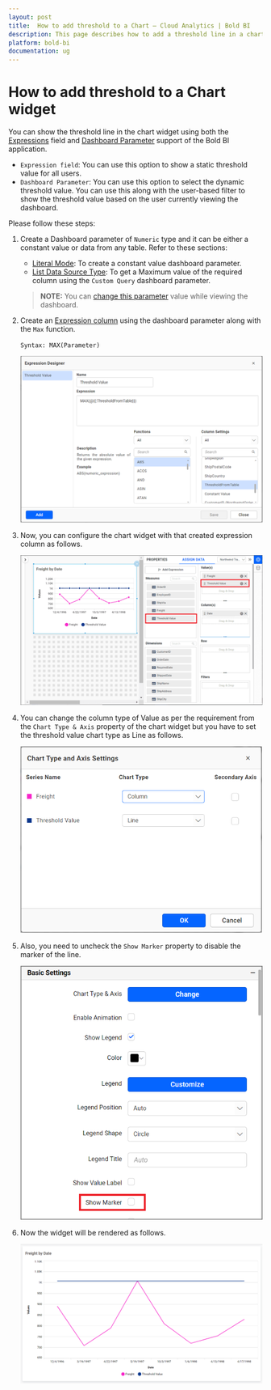 ```yaml
---
layout: post
title:  How to add threshold to a Chart – Cloud Analytics | Bold BI
description: This page describes how to add a threshold line in a chart visualization for cloud dashboards to showcase when data satisfies a specific condition.
platform: bold-bi
documentation: ug
---
```


# How to add threshold to a Chart widget 

You can show the threshold line in the chart widget using both the [Expressions](https://help.boldbi.com/cloud-bi/working-with-data-source/transforming-data/configuring-expression-columns/) field and [Dashboard Parameter](https://help.boldbi.com/cloud-bi/working-with-data-source/configuring-dashboard-parameters/) support of the Bold BI application. 

* `Expression field`: You can use this option to show a static threshold value for all users.
* `Dashboard Parameter`: You can use this option to select the dynamic threshold value. You can use this along with the user-based filter to show the threshold value based on the user currently viewing the dashboard.

Please follow these steps:

1. Create a Dashboard parameter of `Numeric` type and it can be either a constant value or data from any table. Refer to these sections:
 
    * [Literal Mode](https://help.boldbi.com/cloud-bi/working-with-data-source/configuring-dashboard-parameters/#literal-mode): To create a constant value dashboard parameter.
    * [List Data Source Type](https://help.boldbi.com/cloud-bi/working-with-data-source/configuring-dashboard-parameters/#list-data-source-type): To get a Maximum value of the required column using the `Custom Query` dashboard parameter. 

   >**NOTE:** You can [change this parameter](https://help.boldbi.com/cloud-bi/working-with-data-source/configuring-dashboard-parameters/#change-the-dashboard-parameter-value-dynamically) value while viewing the dashboard.

2. Create an [Expression column](https://help.boldbi.com/cloud-bi/working-with-data-source/configuring-dashboard-parameters/#expression) using the dashboard parameter along with the `Max` function.

   `Syntax: MAX(Parameter)`

   ![Parameter in Expression](/static/assets/cloud/faq/images/parameter-in-expression.png)

3. Now, you can configure the chart widget with that created expression column as follows.
   
   ![Configure Chart Widget with Expression](/static/assets/cloud/faq/images/configure-chart-widget-with-expression.png) 

4. You can change the column type of Value as per the requirement from the `Chart Type & Axis` property of the chart widget but you have to set the threshold value chart type as Line as follows.

   ![Threshold Chart Type](/static/assets/cloud/faq/images/threshold-chart-type.png)

5. Also, you need to uncheck the `Show Marker` property to disable the marker of the line.

   ![Uncheck Show Marker for Threshold](/static/assets/cloud/faq/images/showmarker-threshold.png)

6. Now the widget will be rendered as follows.

   ![Threshold line in Chart](/static/assets/cloud/faq/images/thresholdline-chart.png)